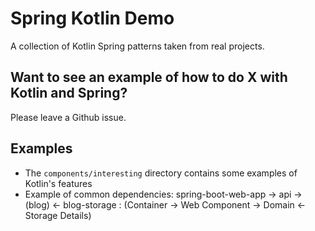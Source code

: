 # Spring Kotlin Demo

A collection of Kotlin Spring patterns taken from real projects.

## Want to see an example of how to do X with Kotlin and Spring?

Please leave a Github issue.

## Examples

* The `components/interesting` directory contains some examples of Kotlin's features
* Example of common dependencies: spring-boot-web-app -> api -> (blog) <- blog-storage : (Container -> Web Component -> Domain <- Storage Details)